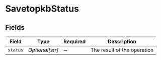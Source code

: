 # SavetopkbStatus


## Fields

| Field                       | Type                        | Required                    | Description                 |
| --------------------------- | --------------------------- | --------------------------- | --------------------------- |
| `status`                    | *Optional[str]*             | :heavy_minus_sign:          | The result of the operation |
